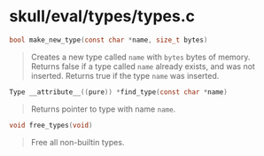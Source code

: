 # skull/eval/types/types.c

```c
bool make_new_type(const char *name, size_t bytes)
```

> Creates a new type called `name` with `bytes` bytes of memory.
> \
> Returns false if a type called `name` already exists, and was not inserted.
> Returns true if the type `name` was inserted.

```c
Type __attribute__((pure)) *find_type(const char *name)
```

> Returns pointer to type with name `name`.

```c
void free_types(void)
```

> Free all non-builtin types.

